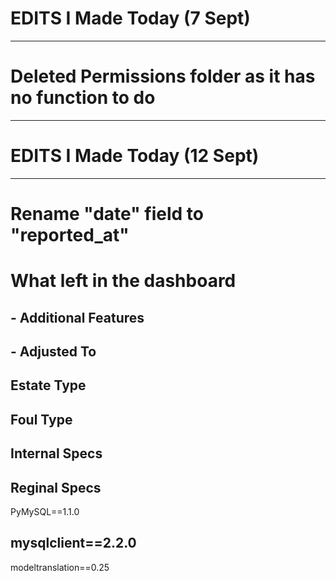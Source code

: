 # EDITS I Made Today (7 Sept)

---

# Deleted Permissions folder as it has no function to do

---

# EDITS I Made Today (12 Sept)

---

# Rename "date" field to "reported_at"

# What left in the dashboard

## - Additional Features

## - Adjusted To

## Estate Type

## Foul Type

## Internal Specs

## Reginal Specs

PyMySQL==1.1.0

## mysqlclient==2.2.0

modeltranslation==0.25

